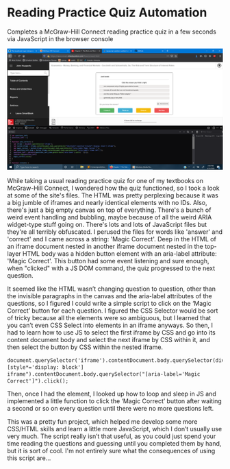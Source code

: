 # Reading Practice Quiz Automation

Completes a McGraw-Hill Connect reading practice quiz in a few seconds via JavaScript in the browser console

![alt text](https://github.com/treatmesubj/McGHC_Practice_Automation/blob/master/Screenshot%20(5).png)

While taking a usual reading practice quiz for one of my textbooks on McGraw-Hill Connect, I wondered how the quiz functioned,
so I took a look at some of the site's files. The HTML was pretty perplexing because it was a big jumble of iframes
and nearly identical elements with no IDs. Also, there's just a big empty canvas on top of everything. There's a bunch
of weird event handling and bubbling, maybe because of all the weird ARIA widget-type stuff going on. There's lots and lots
of JavaScript files but they're all terribly obfuscated. I perused the files for words like 'answer' and 'correct' and I came
across a string: 'Magic Correct'. Deep in the HTML of an iframe document nested in another iframe document nested in
the top-layer HTML body was a hidden button element with an aria-label attribute: 'Magic Correct'. This button had some event listening
and sure enough, when "clicked" with a JS DOM command, the quiz progressed to the next question.

It seemed like the HTML wasn’t changing question to question, other than the invisible paragraphs in the canvas and the aria-label
attributes of the questions, so I figured I could write a simple script to click on the ‘Magic Correct’ button for each question. 
I figured the CSS Selector would be sort of tricky because all the elements were so ambiguous, but I learned that you can’t even
CSS Select into elements in an iframe anyways. So then, I had to learn how to use JS to select the first iframe by CSS and go into 
its content document body and select the next iframe by CSS within it, and then select the button by CSS within the nested iframe. 
```
document.querySelector('iframe').contentDocument.body.querySelector(div[style*='position'][style*='display: block'] iframe").contentDocument.body.querySelector("[aria-label='Magic Correct']").click();
```
Then, once I had the element, I looked up how to loop and sleep in JS and implemented a little function to click the ‘Magic Correct’ 
button after waiting a second or so on every question until there were no more questions left.

This was a pretty fun project, which helped me develop some more CSS/HTML skills and learn a little more JavaScript, which I don’t usually 
use very much. The script really isn’t that useful, as you could just spend your time reading the questions and guessing until you 
completed them by hand, but it is sort of cool. I'm not entirely sure what the consequences of using this script are...
